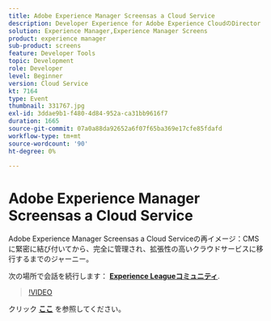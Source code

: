 ```yaml
---
title: Adobe Experience Manager Screensas a Cloud Service
description: Developer Experience for Adobe Experience CloudのDirector Jonathan Roeder に参加して、Experience Cloudの最新のデベロッパーアップデートの最新情報をご覧ください。 このセッションは、Adobe Developers Live Content イベントの一部として配信されました。
solution: Experience Manager,Experience Manager Screens
product: experience manager
sub-product: screens
feature: Developer Tools
topic: Development
role: Developer
level: Beginner
version: Cloud Service
kt: 7164
type: Event
thumbnail: 331767.jpg
exl-id: 3ddae9b1-f480-4d84-952a-ca31bb9616f7
duration: 1665
source-git-commit: 07a0a88da92652a6f07f65ba369e17cfe85fdafd
workflow-type: tm+mt
source-wordcount: '90'
ht-degree: 0%

---
```


# Adobe Experience Manager Screensas a Cloud Service

Adobe Experience Manager Screensas a Cloud Serviceの再イメージ：CMS に緊密に結び付いてから、完全に管理され、拡張性の高いクラウドサービスに移行するまでのジャーニー。

次の場所で会話を続行します： **[Experience Leagueコミュニティ](https://adobe.ly/36Yd3v6)**.

>[!VIDEO](https://video.tv.adobe.com/v/331767/?quality=12&learn=on&hidetitle=true)

クリック **[ここ](/help/adobe-developers-live/assets/screens-as-a-cloud-service.pdf)** を参照してください。
